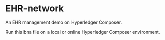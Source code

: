 # EHR-network
An EHR management demo on Hyperledger Composer.

Run this bna file on a local or online Hyperledger Composer environment.
